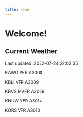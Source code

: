 ```yaml
---
title: Home
---
```

# Welcome!

## Current Weather

Last updated: 2022-07-24 22:02:35

KAWO VFR A3008

KBLI VFR A3009

KBVS MVFR A3009

KNUW VFR A3014

KORS VFR A3010



